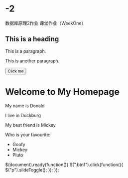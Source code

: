# -2
数据库原理2作业
课堂作业（WeekOne）

<script type="text/javascript" src="/jquery/jquery.js"></script>
<script type="text/javascript">
$(document).ready(function(){
  $("p").click(function(){
  $(this).hide();
});
});
</script>

<html>
<head>
<script type="text/javascript" src="/jquery/jquery.js"></script>
<script type="text/javascript">
$(document).ready(function(){
  $("button").click(function(){
    $("#test").hide();
  });
});
</script>
</head>

<body>
<h2>This is a heading</h2>
<p>This is a paragraph.</p>
<p id="test">This is another paragraph.</p>
<button type="button">Click me</button>
</body>
</html>



<html>
<head>
<script type="text/javascript" src="/jquery/jquery.js"></script>
<script type="text/javascript"> 
 
$(document).ready(function(){
    $("#choose").css("background-color","#B2E0FF");
});
 
</script>	
 
</head>
<body>
<html>
<body>
<h1>Welcome to My Homepage</h1>
<p class="intro">My name is Donald</p>
<p>I live in Duckburg</p>
<p>My best friend is Mickey</p>
<div id="choose">
Who is your favourite:
<ul>
<li>Goofy</li>
<li>Mickey</li>
<li>Pluto</li>
</ul>
</div>
</body>
</html>
 
 
</body>
</html>



$(document).ready(function(){
  $(".btn1").click(function(){
    $("p").slideToggle();
  });
});

